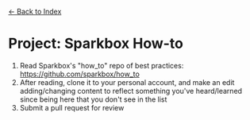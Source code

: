 [← Back to Index](../index.md)

# Project: Sparkbox How-to

1. Read Sparkbox's "how_to" repo of best practices: <https://github.com/sparkbox/how_to>
2. After reading, clone it to your personal account, and make an edit adding/changing content to reflect something you've heard/learned since being here that you don't see in the list
3. Submit a pull request for review